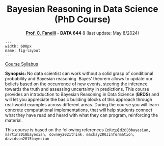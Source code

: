 <center>

# Bayesian Reasoning in Data Science (PhD Course)

<b>[Prof. C. Fanelli](https://www.cristianofanelli.com)</b> - <b>DATA 644</b>
8
(last update: May 8/2024)

</center>

<!-- It does not go in-depth into any particular topic - check out [the Jupyter Book documentation](https://jupyterbook.org) for more information. -->

```{figure} ./images/bayes_theorem.jpeg
---
width: 600px
name: fig-layout
---
```

[Course Syllabus](https://cristianofanelli.com/wp-content/uploads/2024/04/Syllabus_BRDS_644_Graduates-9.pdf)

<b>Synopsis: </b> No data scientist can work without a solid grasp of conditional probability and Bayesian reasoning. Bayes’ theorem allows to update our beliefs based on the occurrence of new events, steering the inference towards the truth and assessing uncertainty in predictions. This course provides an introduction to Bayesian Reasoning in Data Science (<b>BRDS</b>) and will let you appreciate the basic building blocks of this approach through real-world examples across different areas. During the course you will learn concrete computational implementations, that will help students connect what they have read and heard with what they can program, reinforcing the material.



This course is based on the following references {cite:p}`d2003bayesian, martin2018bayesian, downey2021think, mackay2003information, davidson2015bayesian`


```{tableofcontents}
```
